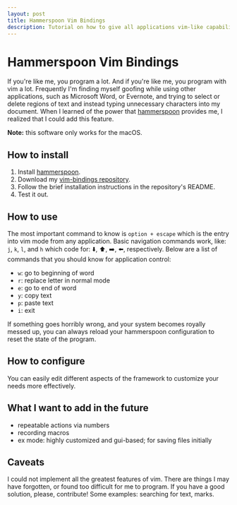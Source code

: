 ```yaml
---
layout: post
title: Hammerspoon Vim Bindings
description: Tutorial on how to give all applications vim-like capabilities
---
```

# Hammerspoon Vim Bindings

If you're like me, you program a lot. And if you're like me, you program with
vim a lot. Frequently I'm finding myself goofing while using other applications,
such as Microsoft Word, or Evernote, and trying to select or delete regions of
text and instead typing unnecessary characters into my document. When I learned
of the power that [hammerspoon] provides me, I
realized that I could add this feature.

**Note:** this software only works for the macOS.

## How to install

1. Install [hammerspoon].
2. Download my [vim-bindings repository][vim].
3. Follow the brief installation instructions in the repository's README.
4. Test it out.

## How to use

The most important command to know is `option + escape` which is the entry into
vim mode from any application. Basic navigation commands work, like: `j`, `k`,
`l`, and `h` which code for: :arrow_down:, :arrow_up:, :arrow_right:, :arrow_left:, respectively.
Below are a list of commands that you should know for application control:
- `w`: go to beginning of word
- `r`: replace letter in normal mode
- `e`: go to end of word
- `y`: copy text
- `p`: paste text
- `i`: exit

If something goes horribly wrong, and your system becomes royally messed up,
you can always reload your hammerspoon configuration to reset the state of
the program.

## How to configure

You can easily edit different aspects of the framework to customize your
needs more effectively.

## What I want to add in the future

- repeatable actions via numbers
- recording macros
- ex mode: highly customized and gui-based; for saving files initially

## Caveats

I could not implement all the greatest features of vim. There are things I may
have forgotten, or found too difficult for me to program. If you have a good
solution, please, contribute! Some examples: searching for text, marks.

[hammerspoon]: http://www.hammerspoon.org/
[vim]: https://github.com/wingillis/hammerspoon-vim-bindings
